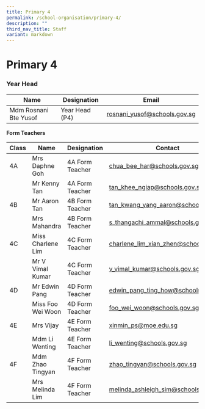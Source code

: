 ```yaml
---
title: Primary 4
permalink: /school-organisation/primary-4/
description: ""
third_nav_title: Staff
variant: markdown
---
```

# **Primary 4**

### Year Head

|Name|	Designation|	Email|
|----|----|----|
|Mdm Rosnani Bte Yusof	|Year Head (P4)|	rosnani_yusof@schools.gov.sg|


**Form Teachers**

| Class | Name | Designation | Contact | 
| -------- | -------- | -------- |-------- |
|4A|	Mrs Daphne Goh|	4A Form Teacher	|chua_bee_har@schools.gov.sg|
||Mr Kenny Tan|	4A Form Teacher	|tan_khee_ngiap@schools.gov.sg|
|4B	|Mr Aaron Tan|	4B Form Teacher	|tan_kwang_yang_aaron@schools.gov.sg|
||Mrs Mahandra|	4B Form Teacher	|s_thangachi_ammal@schools.gov.sg|
|4C|	Miss Charlene Lim	|4C Form Teacher	|charlene_lim_xian_zhen@schools.gov.sg|
||Mr V Vimal Kumar|4C Form Teacher|v_vimal_kumar@schools.gov.sg|
|4D	|Mr Edwin Pang|	4D Form Teacher	|edwin_pang_ting_how@schools.gov.sg|
||Miss Foo Wei Woon	|4D Form Teacher	|foo_wei_woon@schools.gov.sg|
|4E|	Mrs Vijay	|4E Form Teacher|	xinmin_ps@moe.edu.sg|
||Mdm Li Wenting|	4E Form Teacher	|li_wenting@schools.gov.sg|
4F	|Mdm Zhao Tingyan	|4F Form Teacher	|zhao_tingyan@schools.gov.sg|
||Mrs Melinda Lim	|4F Form Teacher	|melinda_ashleigh_sim@schools.gov.sg|